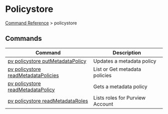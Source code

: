 # Policystore
[Command Reference](../../../README.md#command-reference) > policystore

## Commands
| Command | Description |
| --- | --- |
| [pv policystore putMetadataPolicy](./putMetadataPolicy.md) | Updates a metadata policy |
| [pv policystore readMetadataPolicies](./readMetadataPolicies.md) | List or Get metadata policies |
| [pv policystore readMetadataPolicy](./readMetadataPolicy.md) | Gets a metadata policy |
| [pv policystore readMetadataRoles](./readMetadataRoles.md) | Lists roles for Purview Account |
